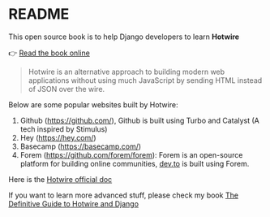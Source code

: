 # README

This open source book is to help Django developers to learn **Hotwire**

👉 [Read the book online](https://tutorial.saashammer.com/)

> Hotwire is an alternative approach to building modern web applications without using much JavaScript by sending HTML instead of JSON over the wire.

Below are some popular websites built by Hotwire:

1. Github (https://github.com/), Github is built using Turbo and Catalyst (A tech inspired by Stimulus)
2. Hey (https://hey.com/)
3. Basecamp (https://basecamp.com/)
4. Forem (https://github.com/forem/forem): Forem is an open-source platform for building online communities, [dev.to](https://dev.to/) is built using Forem.
 
Here is the [Hotwire official doc](https://hotwire.dev/)

If you want to learn more advanced stuff, please check my book [The Definitive Guide to Hotwire and Django](https://leanpub.com/hotwire-django)
